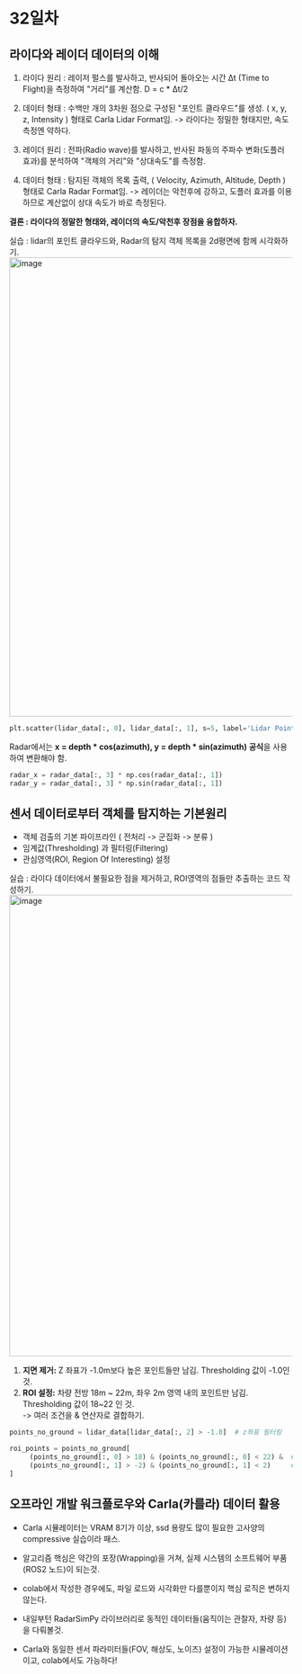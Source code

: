 # 32일차

## 라이다와 레이더 데이터의 이해
1. 라이다 원리 : 레이저 펄스를 발사하고, 반사되어 돌아오는 시간 Δt (Time to Flight)을 측정하여 "거리"를 계산함. D = c * Δt/2
2. 데이터 형태 : 수백만 개의 3차원 점으로 구성된 "포인트 클라우드"를 생성. ( x, y, z, Intensity ) 형태로 Carla Lidar Format임.
-> 라이다는 정밀한 형태지만, 속도 측정엔 약하다.

3. 레이더 원리 : 전파(Radio wave)를 발사하고, 반사된 파동의 주파수 변화(도플러 효과)를 분석하여 "객체의 거리"와 "상대속도"를 측정함.
4. 데이터 형태 : 탐지된 객체의 목록 출력, ( Velocity, Azimuth, Altitude, Depth ) 형태로 Carla Radar Format임.
-> 레이더는 악천후에 강하고, 도플러 효과를 이용하므로 계산없이 상대 속도가 바로 측정된다.

**결론 : 라이다의 정말한 형태와, 레이더의 속도/악천후 장점을 융합하자.**<br>

실습 : lidar의 포인트 클라우드와, Radar의 탐지 객체 목록을 2d평면에 함께 시각화하기.<br>
<img width="857" height="817" alt="image" src="https://github.com/user-attachments/assets/c1f5ec0f-2b69-4d1c-9f82-f6699f7142ed" /><br>
```python
plt.scatter(lidar_data[:, 0], lidar_data[:, 1], s=5, label='Lidar Points')  # 0번째 열벡터 x, 1번째 열벡터 y 선택
```

Radar에서는 **x = depth * cos(azimuth), y = depth * sin(azimuth) 공식**을 사용하여 변환해야 함.<br>
```python
radar_x = radar_data[:, 3] * np.cos(radar_data[:, 1])
radar_y = radar_data[:, 3] * np.sin(radar_data[:, 1])
```
## 센서 데이터로부터 객체를 탐지하는 기본원리
- 객체 검출의 기본 파이프라인 ( 전처리 -> 군집화 -> 분류 )
- 임계값(Thresholding) 과 필터링(Filtering)
- 관심영역(ROI, Region Of Interesting) 설정

실습 : 라이다 데이터에서 불필요한 점을 제거하고, ROI영역의 점들만 추출하는 코드 작성하기.<br>
<img width="850" height="821" alt="image" src="https://github.com/user-attachments/assets/3ee4db40-e986-41e0-841a-09fd01380acd" /><br>
1.  **지면 제거:** Z 좌표가 -1.0m보다 높은 포인트들만 남김. Thresholding 값이 -1.0인 것.
2.  **ROI 설정:** 차량 전방 18m ~ 22m, 좌우 2m 영역 내의 포인트만 남김. Thresholding 값이 18~22 인 것.<br> 
-> 여러 조건을 & 연산자로 결합하기.
```python
points_no_ground = lidar_data[lidar_data[:, 2] > -1.0]  # z좌표 필터링

roi_points = points_no_ground[
     (points_no_ground[:, 0] > 18) & (points_no_ground[:, 0] < 22) &  # x 좌표 필터링
     (points_no_ground[:, 1] > -2) & (points_no_ground[:, 1] < 2)     # y 좌표 필터링
]
```
## 오프라인 개발 워크플로우와 Carla(카를라) 데이터 활용
- Carla 시뮬레이터는 VRAM 8기가 이상, ssd 용량도 많이 필요한 고사양의 compressive 실습이라 패스.
- 알고리즘 핵심은 약간의 포장(Wrapping)을 거쳐, 실제 시스템의 소프트웨어 부품(ROS2 노드)이 되는것.
- colab에서 작성한 경우에도, 파일 로드와 시각화만 다를뿐이지 핵심 로직은 변하지 않는다.

- 내일부턴 RadarSimPy 라이브러리로 동적인 데이터들(움직이는 관찰자, 차량 등)을 다뤄볼것.
- Carla와 동일한 센서 파라미터들(FOV, 해상도, 노이즈) 설정이 가능한 시뮬레이션이고, colab에서도 가능하다!
